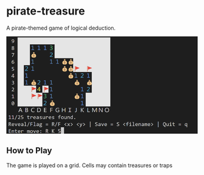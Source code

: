 # pirate-treasure

A pirate-themed game of logical deduction.

![Pirate Treasure](./pirate-treasure.png)

## How to Play

The game is played on a grid. Cells may contain treasures or traps